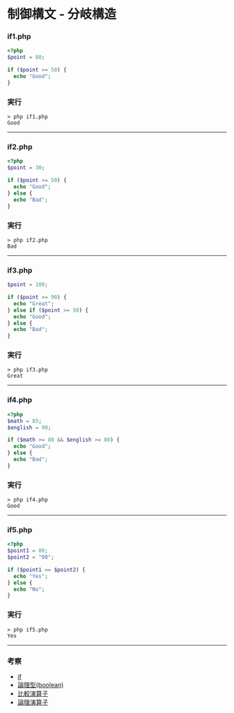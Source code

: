 # 制御構文 - 分岐構造

### if1.php

```php
<?php
$point = 80;

if ($point >= 50) {
  echo "Good";
}
```

### 実行

```
> php if1.php
Good
```

---

### if2.php

```php
<?php
$point = 30;

if ($point >= 50) {
  echo "Good";
} else {
  echo "Bad";
}
```

### 実行

```
> php if2.php
Bad
```

---


### if3.php

```php
$point = 100;

if ($point >= 90) {
  echo "Great";
} else if ($point >= 50) {
  echo "Good";
} else {
  echo "Bad";
}
```

### 実行

```
> php if3.php
Great
```

---


### if4.php

```php
<?php
$math = 85;
$english = 90;

if ($math >= 80 && $english >= 80) {
  echo "Good";
} else {
  echo "Bad";
}
```

### 実行

```
> php if4.php
Good
```

---

### if5.php

```php
<?php
$point1 = 80;
$point2 = "80";

if ($point1 == $point2) {
  echo "Yes";
} else {
  echo "No";
}
```

### 実行

```
> php if5.php
Yes
```

---

### 考察

+ [if](https://www.php.net/manual/ja/control-structures.if.php)
+ [論理型(boolean)](https://www.php.net/manual/ja/language.types.boolean.php)
+ [比較演算子](https://www.php.net/manual/ja/language.operators.comparison.php)
+ [論理演算子](https://www.php.net/manual/ja/language.operators.logical.php)
